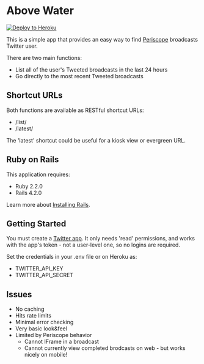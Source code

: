Above Water
================

[![Deploy to Heroku](https://www.herokucdn.com/deploy/button.png)](https://heroku.com/deploy)

This is a simple app that provides an easy way to find [Periscope](http://periscope.tv) broadcasts Twitter user.

There are two main functions:
- List all of the user's Tweeted broadcasts in the last 24 hours
- Go directly to the most recent Tweeted broadcasts

Shortcut URLs
-------------
Both functions are available as RESTful shortcut URLs:
- /list/<twitterhandle>
- /latest/<twitterhandle>

The 'latest' shortcut could be useful for a kiosk view or evergreen URL.

Ruby on Rails
-------------

This application requires:

- Ruby 2.2.0
- Rails 4.2.0

Learn more about [Installing Rails](http://railsapps.github.io/installing-rails.html).

Getting Started
---------------
You must create a [Twitter app](https://apps.twitter.com). It only needs 'read' permissions, and works with the app's token - not a user-level one, so no logins are required.

Set the credentials in your .env file or on Heroku as:
- TWITTER_API_KEY
- TWITTER_API_SECRET

Issues
-------------
- No caching
- Hits rate limits
- Minimal error checking
- Very basic look&feel
- Limited by Periscope behavior
  - Cannot IFrame in a broadcast
  - Cannot currently view completed brodcasts on web - but works nicely on mobile!
